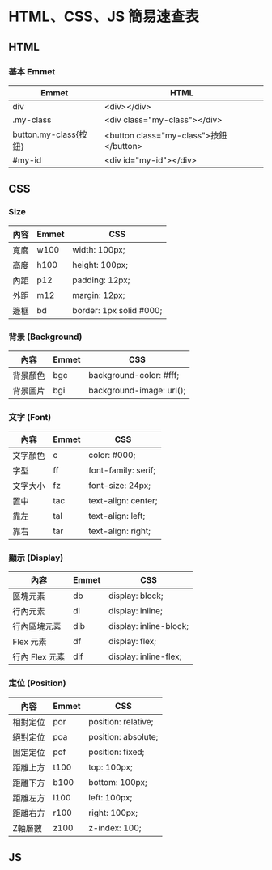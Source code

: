 # HTML、CSS、JS 簡易速查表

## HTML

### 基本 Emmet

| Emmet                 | HTML                                               |
| --------------------- | -------------------------------------------------- |
| div                   | &lt;div&gt;&lt;/div&gt;                            |
| .my-class             | &lt;div class="my-class"&gt;&lt;/div&gt;           |
| button.my-class{按鈕} | &lt;button class="my-class"&gt;按鈕&lt;/button&gt; |
| #my-id                | &lt;div id="my-id"&gt;&lt;/div&gt;                 |

## CSS

### Size

| 內容 | Emmet | CSS                     |
| ---- | ----- | ----------------------- |
| 寬度 | w100  | width: 100px;           |
| 高度 | h100  | height: 100px;          |
| 內距 | p12   | padding: 12px;          |
| 外距 | m12   | margin: 12px;           |
| 邊框 | bd    | border: 1px solid #000; |

### 背景 (Background)

| 內容     | Emmet | CSS                      |
| -------- | ----- | ------------------------ |
| 背景顏色 | bgc   | background-color: #fff;  |
| 背景圖片 | bgi   | background-image: url(); |

### 文字 (Font)

| 內容     | Emmet | CSS                 |
| -------- | ----- | ------------------- |
| 文字顏色 | c     | color: #000;        |
| 字型     | ff    | font-family: serif; |
| 文字大小 | fz    | font-size: 24px;    |
| 置中     | tac   | text-align: center; |
| 靠左     | tal   | text-align: left;   |
| 靠右     | tar   | text-align: right;  |

### 顯示 (Display)

| 內容           | Emmet | CSS                    |
| -------------- | ----- | ---------------------- |
| 區塊元素       | db    | display: block;        |
| 行內元素       | di    | display: inline;       |
| 行內區塊元素   | dib   | display: inline-block; |
| Flex 元素      | df    | display: flex;         |
| 行內 Flex 元素 | dif   | display: inline-flex;  |

### 定位 (Position)

| 內容     | Emmet | CSS                  |
| -------- | ----- | -------------------- |
| 相對定位 | por   | position: relative;  |
| 絕對定位 | poa   | position: absolute; |
| 固定定位 | pof   | position: fixed;     |
| 距離上方 | t100  | top: 100px;          |
| 距離下方 | b100  | bottom: 100px;       |
| 距離左方 | l100  | left: 100px;         |
| 距離右方 | r100  | right: 100px;        |
| Z軸層數  | z100  | z-index: 100;        |

## JS
